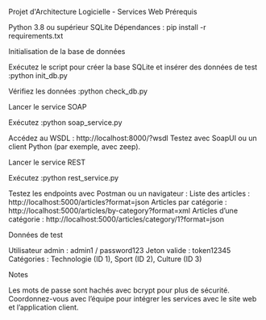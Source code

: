 Projet d'Architecture Logicielle - Services Web
Prérequis

Python 3.8 ou supérieur
SQLite
Dépendances : pip install -r requirements.txt

Initialisation de la base de données

Exécutez le script pour créer la base SQLite et insérer des données de test :python init_db.py


Vérifiez les données :python check_db.py



Lancer le service SOAP

Exécutez :python soap_service.py


Accédez au WSDL : http://localhost:8000/?wsdl
Testez avec SoapUI ou un client Python (par exemple, avec zeep).

Lancer le service REST

Exécutez :python rest_service.py


Testez les endpoints avec Postman ou un navigateur :
Liste des articles : http://localhost:5000/articles?format=json
Articles par catégorie : http://localhost:5000/articles/by-category?format=xml
Articles d’une catégorie : http://localhost:5000/articles/category/1?format=json



Données de test

Utilisateur admin : admin1 / password123
Jeton valide : token12345
Catégories : Technologie (ID 1), Sport (ID 2), Culture (ID 3)

Notes

Les mots de passe sont hachés avec bcrypt pour plus de sécurité.
Coordonnez-vous avec l’équipe pour intégrer les services avec le site web et l’application client.
